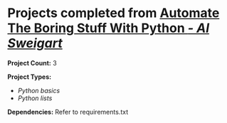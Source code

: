 # Projects completed from [Automate The Boring Stuff With Python *- Al Sweigart*](https://automatetheboringstuff.com/)

**Project Count:**
3

**Project Types:**
* *Python basics*
* *Python lists*

**Dependencies:**
Refer to requirements.txt